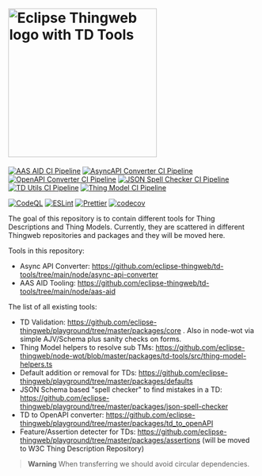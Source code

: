 <h1>
  <picture>
    <source media="(prefers-color-scheme: dark)" srcset="https://raw.githubusercontent.com/eclipse-thingweb/thingweb/main/brand/logos/td-tools_for_dark_bg.svg">
    <source media="(prefers-color-scheme: light)" srcset="https://raw.githubusercontent.com/eclipse-thingweb/thingweb/master/brand/logos/td-tools.svg">
    <img title="Eclipse Thingweb TD Tools" alt="Eclipse Thingweb logo with TD Tools" src="https://github.com/eclipse-thingweb/thingweb/raw/main/brand/logos/td-tools.svg" width="300">
  </picture>
</h1>

[![AAS AID CI Pipeline](https://github.com/eclipse-thingweb/td-tools/actions/workflows/ci-aas-aid.yaml/badge.svg)](https://github.com/eclipse-thingweb/td-tools/actions/workflows/ci-aas-aid.yaml)
[![AsyncAPI Converter CI Pipeline](https://github.com/eclipse-thingweb/td-tools/actions/workflows/ci-async-api-converter.yaml/badge.svg)](https://github.com/eclipse-thingweb/td-tools/actions/workflows/ci-async-api-converter.yaml)
[![OpenAPI Converter CI Pipeline](https://github.com/eclipse-thingweb/td-tools/actions/workflows/ci-open-api-converter.yaml/badge.svg)](https://github.com/eclipse-thingweb/td-tools/actions/workflows/ci-open-api-converter.yaml)
[![JSON Spell Checker CI Pipeline](https://github.com/eclipse-thingweb/td-tools/actions/workflows/ci-json-spell-checker.yaml/badge.svg)](https://github.com/eclipse-thingweb/td-tools/actions/workflows/ci-json-spell-checker.yaml)
[![TD Utils CI Pipeline](https://github.com/eclipse-thingweb/td-tools/actions/workflows/ci-td-utils.yaml/badge.svg)](https://github.com/eclipse-thingweb/td-tools/actions/workflows/ci-td-utils.yaml)
[![Thing Model CI Pipeline](https://github.com/eclipse-thingweb/td-tools/actions/workflows/ci-thing-model.yaml/badge.svg)](https://github.com/eclipse-thingweb/td-tools/actions/workflows/ci-thing-model.yaml)

[![CodeQL](https://github.com/eclipse-thingweb/td-tools/actions/workflows/codeql-analysis.yml/badge.svg)](https://github.com/eclipse-thingweb/td-tools/actions/workflows/codeql-analysis.yml)
[![ESLint](https://github.com/eclipse-thingweb/td-tools/actions/workflows/eslint.yml/badge.svg)](https://github.com/eclipse-thingweb/td-tools/actions/workflows/eslint.yml)
[![Prettier](https://github.com/eclipse-thingweb/td-tools/actions/workflows/prettier.yml/badge.svg)](https://github.com/eclipse-thingweb/td-tools/actions/workflows/prettier.yml)
[![codecov](https://codecov.io/gh/eclipse-thingweb/td-tools/branch/main/graph/badge.svg?token=ZP8VZROLXD)](https://codecov.io/gh/eclipse-thingweb/td-tools)

The goal of this repository is to contain different tools for Thing Descriptions and Thing Models.
Currently, they are scattered in different Thingweb repositories and packages and they will be moved here.

Tools in this repository:

-   Async API Converter: https://github.com/eclipse-thingweb/td-tools/tree/main/node/async-api-converter
-   AAS AID Tooling: https://github.com/eclipse-thingweb/td-tools/tree/main/node/aas-aid

The list of all existing tools:

-   TD Validation: https://github.com/eclipse-thingweb/playground/tree/master/packages/core . Also in node-wot via simple AJV/Schema plus sanity checks on forms.
-   Thing Model helpers to resolve sub TMs: https://github.com/eclipse-thingweb/node-wot/blob/master/packages/td-tools/src/thing-model-helpers.ts
-   Default addition or removal for TDs: https://github.com/eclipse-thingweb/playground/tree/master/packages/defaults
-   JSON Schema based "spell checker" to find mistakes in a TD: https://github.com/eclipse-thingweb/playground/tree/master/packages/json-spell-checker
-   TD to OpenAPI converter: https://github.com/eclipse-thingweb/playground/tree/master/packages/td_to_openAPI
-   Feature/Assertion detecter for TDs: https://github.com/eclipse-thingweb/playground/tree/master/packages/assertions (will be moved to W3C Thing Description Repository)

> **Warning**
> When transferring we should avoid circular dependencies.
